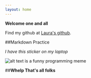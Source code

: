 ```yaml
---
layout: home 
---
```


**Welcome one and all**

Find my github at [Laura's github](https://github.com/laurajones2/laurajones2.github.io.git).

##Markdown Practice

*I have this sticker on my laptop*

![alt text is a funny programming meme](https://i.pinimg.com/originals/4f/54/29/4f5429df5ea6361fa8d3f08dfcdccdf9.jpg)

##**Whelp That's all folks**
